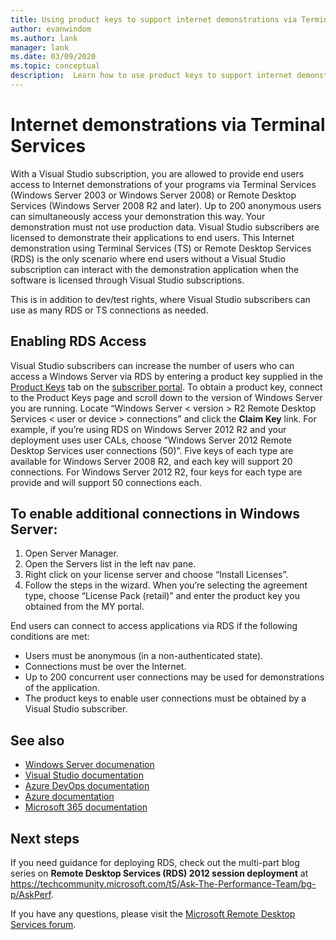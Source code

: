 ```yaml
---
title: Using product keys to support internet demonstrations via Terminal Services | Microsoft Docs
author: evanwindom
ms.author: lank
manager: lank
ms.date: 03/09/2020
ms.topic: conceptual
description:  Learn how to use product keys to support internet demonstrations via Terminal Services and enable RDS access
---
```


# Internet demonstrations via Terminal Services
With a Visual Studio subscription, you are allowed to provide end users access to Internet demonstrations of your programs via Terminal Services (Windows Server 2003 or Windows Server 2008) or Remote Desktop Services (Windows Server 2008 R2 and later). Up to 200 anonymous users can simultaneously access your demonstration this way. Your demonstration must not use production data. Visual Studio subscribers are licensed to demonstrate their applications to end users. This Internet demonstration using Terminal Services (TS) or Remote Desktop Services (RDS) is the only scenario where end users without a Visual Studio subscription can interact with the demonstration application when the software is licensed through Visual Studio subscriptions.

This is in addition to dev/test rights, where Visual Studio subscribers can use as many RDS or TS connections as needed.

## Enabling RDS Access
Visual Studio subscribers can increase the number of users who can access a Windows Server via RDS by entering a product key supplied in the [Product Keys](https://my.visualstudio.com/productkeys?wt.mc_id=o~msft~docs) tab on the [subscriber portal](https://my.visualstudio.com?wt.mc_id=o~msft~docs). To obtain a product key, connect to the Product Keys page and scroll down to the version of Windows Server you are running. Locate “Windows Server < version > R2 Remote Desktop Services < user or device > connections” and click the **Claim Key** link. For example, if you’re using RDS on Windows Server 2012 R2 and your deployment uses user CALs, choose “Windows Server 2012 Remote Desktop Services user connections (50)”.
Five keys of each type are available for Windows Server 2008 R2, and each key will support 20 connections. For Windows Server 2012 R2, four keys for each type are provide and will support 50 connections each.

## To enable additional connections in Windows Server:
1. Open Server Manager.
2. Open the Servers list in the left nav pane.
3. Right click on your license server and choose “Install Licenses”.
4. Follow the steps in the wizard.  When you’re selecting the agreement type, choose “License Pack (retail)” and enter the product key you obtained from the MY portal.

End users can connect to access applications via RDS if the following conditions are met:
- Users must be anonymous (in a non-authenticated state).
- Connections must be over the Internet.
- Up to 200 concurrent user connections may be used for demonstrations of the application.
- The product keys to enable user connections must be obtained by a Visual Studio subscriber.

## See also
- [Windows Server documenation](https://docs.microsoft.com/windows-server/)
- [Visual Studio documentation](https://docs.microsoft.com/visualstudio/)
- [Azure DevOps documentation](https://docs.microsoft.com/azure/devops/)
- [Azure documentation](https://docs.microsoft.com/azure/)
- [Microsoft 365 documentation](https://docs.microsoft.com/microsoft-365/)

## Next steps
If you need guidance for deploying RDS, check out the multi-part blog series on **Remote Desktop Services (RDS) 2012 session deployment** at https://techcommunity.microsoft.com/t5/Ask-The-Performance-Team/bg-p/AskPerf. 

If you have any questions, please visit the [Microsoft Remote Desktop Services forum](https://social.technet.microsoft.com/Forums/windowsserver/home?forum=winserverTS).
